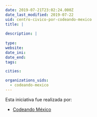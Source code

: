 ```yaml
---
date: 2019-07-21T23:02:24.000Z
date_last_modified: 2019-07-22
uid: centro-civico-por-codeando-mexico
title: |
  
description: |
  
type: 
website: 
date_ini: 
date_end: 
tags:

cities: 

organizations_uids:
  - codeando-mexico
---
```


Esta iniciativa fue realizada por:

- [Codeando México](/organizaciones/codeando-mexico)
